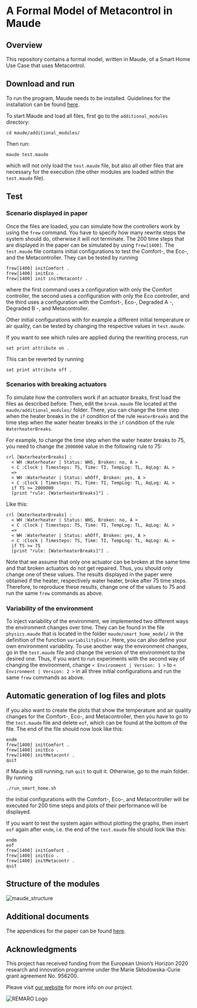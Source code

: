 # A Formal Model of Metacontrol in Maude
## Overview
This repository contains a formal model, written in Maude, of a Smart Home Use Case that uses Metacontrol.

## Download and run
To run the program, Maude needs to be installed. Guidelines for the installation can be found [here](http://maude.cs.illinois.edu/w/index.php/Maude_download_and_installation).

To start Maude and load all files, first go to the `additional_modules` directory:
```
cd maude/additional_modules/
```

Then run:
```
maude test.maude
```

which will not only load the `test.maude` file, but also all other files that are necessary for the execution (the other modules are loaded within the `test.maude` file).

## Test
### Scenario displayed in paper
Once the files are loaded, you can simulate how the controllers work by using the `frew` command. You have to specify how many rewrite steps the system should do, otherwise it will not terminate. The 200 time steps that are displayed in the paper can be simulated by using `frew[1400]`. The `test.maude` file contains initial configurations to test the Comfort-, the Eco-, and the Metacontroller. They can be tested by running
```
frew[1400] initComfort .
frew[1400] initEco .
frew[1400] init initMetacontr .
```
where the first command uses a configuration with only the Comfort controller, the second uses a configuration with only the Eco controller, and the third uses a configuration with the Comfort-, Eco-, Degraded A -, Degraded B -, and Metacontroller.

Other initial configurations with for example a different initial temperature or air quality, can be tested by changing the respective values in `test.maude`.

If you want to see which rules are applied during the rewriting process, run
```
set print attribute on .
```
This can be reverted by running
```
set print attribute off .
```

### Scenarios with breaking actuators
To simulate how the controllers work if an actuator breaks, first load the files as described before. Then, edit the `break.maude` file located at the `maude/additional_modules/` folder. There, you can change the time step when the heater breaks in the `if` condition of the rule `HeaterBreaks` and the time step when the water heater breaks in the `if` condition of the rule `WaterheaterBreaks`.

For example, to change the time step when the water heater breaks to 75, you need to change the `2000000` value in the following rule to 75:
```
crl [WaterheaterBreaks] :
  < WH :Waterheater | Status: WHS, Broken: no, A >
  < C :Clock | Timesteps: TS, Time: TI, TempLog: TL, AqLog: AL >
  =>
  < WH :Waterheater | Status: whOff, Broken: yes, A >
  < C :Clock | Timesteps: TS, Time: TI, TempLog: TL, AqLog: AL >
  if TS >= 2000000
  [print "rule: [WaterheaterBreaks]"] .
```

Like this:
```
crl [WaterheaterBreaks] :
  < WH :Waterheater | Status: WHS, Broken: no, A >
  < C :Clock | Timesteps: TS, Time: TI, TempLog: TL, AqLog: AL >
  =>
  < WH :Waterheater | Status: whOff, Broken: yes, A >
  < C :Clock | Timesteps: TS, Time: TI, TempLog: TL, AqLog: AL >
  if TS >= 75
  [print "rule: [WaterheaterBreaks]"] .
```

Note that we assume that only one actuator can be broken at the same time and that broken actuators do not get repaired. Thus, you should only change one of these values. The results displayed in the paper were obtained if the heater, respectively water heater, broke after 75 time steps. Therefore, to reproduce these results, change one of the values to 75 and run the same `frew` commands as above.

### Variability of the environment
To inject variability of the environment, we implemented two different ways the environment changes over time. They can be found in the file `physics.maude` that is located in the folder `maude/smart_home_model/` in the definition of the function `variabilityEnvir`. Here, you can also define your own environment variability.
To use another way the environment changes, go in the `test.maude` file and change the version of the environment to the desired one. Thus, if you want to run experiments with the second way of changing the environment, change `< Environment | Version: 1 >` to `< Environment | Version: 2 >` in all three initial configurations and run the same `frew` commands as above.

## Automatic generation of log files and plots
If you also want to create the plots that show the temperature and air quality changes for the Comfort-, Eco-, and Metacontroller, then you have to go to the `test.maude` file and delete `eof`, which can be found at the bottom of the file. The end of the file should now look like this:
```
endm
frew[1400] initComfort .
frew[1400] initEco .
frew[1400] initMetacontr .
quit
```
If Maude is still running, run `quit` to quit it. Otherwise, go to the main folder. By running
```
./run_smart_home.sh
```
the initial configurations with the Comfort-, Eco-, and Metacontroller will be executed for 200 time steps and plots of their performance will be displayed.

If you want to test the system again without plotting the graphs, then insert `eof` again after `endm`, i.e. the end of the `test.maude` file should look like this:
```
endm
eof
frew[1400] initComfort .
frew[1400] initEco .
frew[1400] initMetacontr .
quit
```

## Structure of the modules
![maude_structure](https://user-images.githubusercontent.com/58590193/165742281-a26e551d-13c9-4d05-bea5-389ccb715946.png)

## Additional documents
The appendices for the paper can be found [here](https://github.com/JulianePa/Maude_Metacontrol/blob/461bde7ca4778d3b33a92848011c3374d0a0eeee/documents/appendix.pdf).

## Acknowledgments
This project has received funding from the European Union’s Horizon 2020 research and innovation programme under the Marie Skłodowska-Curie grant agreement No. 956200.

Pleave visit [our website](https://remaro.eu/) for more info on our project.

![REMARO Logo](https://remaro.eu/wp-content/uploads/2020/09/remaro1-right-1024.png)
